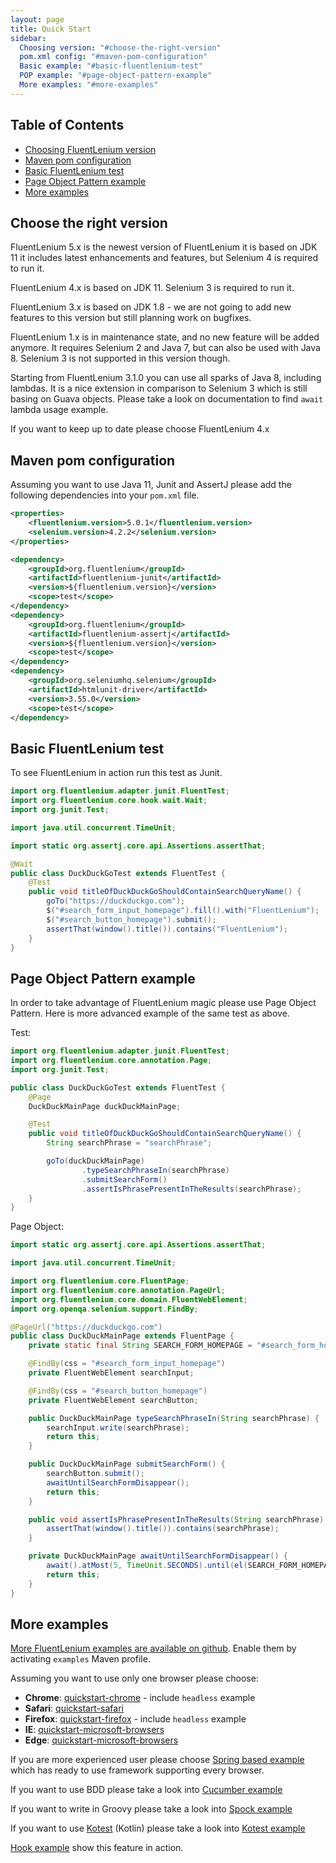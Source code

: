 ```yaml
---
layout: page
title: Quick Start
sidebar:
  Choosing version: "#choose-the-right-version"
  pom.xml config: "#maven-pom-configuration"
  Basic example: "#basic-fluentlenium-test"
  POP example: "#page-object-pattern-example"
  More examples: "#more-examples"
---
```


## Table of Contents
- [Choosing FluentLenium version](#choose-the-right-version)
- [Maven pom configuration](#maven-pom-configuration)
- [Basic FluentLenium test](#basic-fluentlenium-test)
- [Page Object Pattern example](#page-object-pattern-example)
- [More examples](#more-examples)

## Choose the right version

FluentLenium 5.x is the newest version of FluentLenium it is based on JDK 11 it includes latest enhancements and features, but Selenium 4 is required to run it.

FluentLenium 4.x is based on JDK 11. Selenium 3 is required to run it.

FluentLenium 3.x is based on JDK 1.8 - we are not going to add new features to this version but still planning work on bugfixes.

FluentLenium 1.x is in maintenance state, and no new feature will be added anymore. It requires Selenium 2 and
Java 7, but can also be used with Java 8. Selenium 3 is not supported in this version though.

Starting from FluentLenium 3.1.0 you can use all sparks of Java 8, including lambdas. It is a nice extension in
comparison to Selenium 3 which is still basing on Guava objects. Please take a look on documentation to find `await`
lambda usage example.

If you want to keep up to date please choose FluentLenium 4.x


## Maven pom configuration

Assuming you want to use Java 11, Junit and AssertJ please add the following dependencies into your `pom.xml` file.

```xml
<properties>
    <fluentlenium.version>5.0.1</fluentlenium.version>
    <selenium.version>4.2.2</selenium.version>
</properties>

<dependency>
    <groupId>org.fluentlenium</groupId>
    <artifactId>fluentlenium-junit</artifactId>
    <version>${fluentlenium.version}</version>
    <scope>test</scope>
</dependency>
<dependency>
    <groupId>org.fluentlenium</groupId>
    <artifactId>fluentlenium-assertj</artifactId>
    <version>${fluentlenium.version}</version>
    <scope>test</scope>
</dependency>
<dependency>
    <groupId>org.seleniumhq.selenium</groupId>
    <artifactId>htmlunit-driver</artifactId>
    <version>3.55.0</version>
    <scope>test</scope>
</dependency>
```

## Basic FluentLenium test

To see FluentLenium in action run this test as Junit.

```java
import org.fluentlenium.adapter.junit.FluentTest;
import org.fluentlenium.core.hook.wait.Wait;
import org.junit.Test;

import java.util.concurrent.TimeUnit;

import static org.assertj.core.api.Assertions.assertThat;

@Wait
public class DuckDuckGoTest extends FluentTest {
    @Test
    public void titleOfDuckDuckGoShouldContainSearchQueryName() {
        goTo("https://duckduckgo.com");
        $("#search_form_input_homepage").fill().with("FluentLenium");
        $("#search_button_homepage").submit();
        assertThat(window().title()).contains("FluentLenium");
    }
}
```

## Page Object Pattern example

In order to take advantage of FluentLenium magic please use Page Object Pattern. Here is more advanced example of the same test as above.

Test:

```java
import org.fluentlenium.adapter.junit.FluentTest;
import org.fluentlenium.core.annotation.Page;
import org.junit.Test;

public class DuckDuckGoTest extends FluentTest {
    @Page
    DuckDuckMainPage duckDuckMainPage;

    @Test
    public void titleOfDuckDuckGoShouldContainSearchQueryName() {
        String searchPhrase = "searchPhrase";

        goTo(duckDuckMainPage)
                .typeSearchPhraseIn(searchPhrase)
                .submitSearchForm()
                .assertIsPhrasePresentInTheResults(searchPhrase);
    }
}
```

Page Object:

```java
import static org.assertj.core.api.Assertions.assertThat;

import java.util.concurrent.TimeUnit;

import org.fluentlenium.core.FluentPage;
import org.fluentlenium.core.annotation.PageUrl;
import org.fluentlenium.core.domain.FluentWebElement;
import org.openqa.selenium.support.FindBy;

@PageUrl("https://duckduckgo.com")
public class DuckDuckMainPage extends FluentPage {
    private static final String SEARCH_FORM_HOMEPAGE = "#search_form_homepage";

    @FindBy(css = "#search_form_input_homepage")
    private FluentWebElement searchInput;

    @FindBy(css = "#search_button_homepage")
    private FluentWebElement searchButton;

    public DuckDuckMainPage typeSearchPhraseIn(String searchPhrase) {
        searchInput.write(searchPhrase);
        return this;
    }

    public DuckDuckMainPage submitSearchForm() {
        searchButton.submit();
        awaitUntilSearchFormDisappear();
        return this;
    }

    public void assertIsPhrasePresentInTheResults(String searchPhrase) {
        assertThat(window().title()).contains(searchPhrase);
    }

    private DuckDuckMainPage awaitUntilSearchFormDisappear() {
        await().atMost(5, TimeUnit.SECONDS).until(el(SEARCH_FORM_HOMEPAGE)).not().present();
        return this;
    }
}
```

## More examples

[More FluentLenium examples are available on github](https://github.com/FluentLenium/FluentLenium/tree/develop/examples).
Enable them by activating ```examples``` Maven profile.

Assuming you want to use only one browser please choose:

- **Chrome**: [quickstart-chrome](https://github.com/FluentLenium/FluentLenium/tree/develop/examples/quickstart-chrome) - include `headless` example
- **Safari**: [quickstart-safari](https://github.com/FluentLenium/FluentLenium/tree/develop/examples/quickstart-safari)
- **Firefox**: [quickstart-firefox](https://github.com/FluentLenium/FluentLenium/tree/develop/examples/quickstart-firefox) - include `headless` example
- **IE**: [quickstart-microsoft-browsers](https://github.com/FluentLenium/FluentLenium/tree/develop/examples/quickstart-microsoft-browsers)
- **Edge**: [quickstart-microsoft-browsers](https://github.com/FluentLenium/FluentLenium/tree/develop/examples/quickstart-microsoft-browsers)

If you are more experienced user please choose [Spring based example](https://github.com/FluentLenium/FluentLenium/tree/develop/examples/spring)
which has ready to use framework supporting every browser.

If you want to use BDD please take a look into [Cucumber example](https://github.com/FluentLenium/FluentLenium/tree/develop/examples/cucumber)

If you want to write in Groovy please take a look into [Spock example](https://github.com/FluentLenium/FluentLenium/tree/develop/examples/spock)

If you want to use [Kotest](https://kotest.io/) (Kotlin) please take a look into [Kotest example](https://github.com/FluentLenium/FluentLenium/tree/develop/examples/kotest)

[Hook example](https://github.com/FluentLenium/FluentLenium/tree/develop/examples/hooks) show this feature in action.